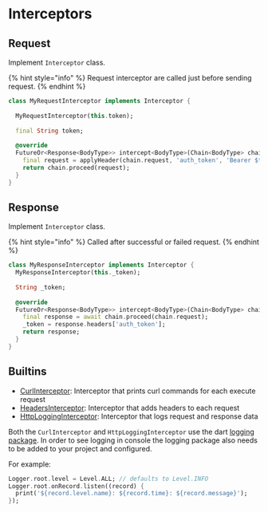 # Interceptors

## **Request**

Implement `Interceptor` class.

{% hint style="info" %}
Request interceptor are called just before sending request.
{% endhint %}

```dart
class MyRequestInterceptor implements Interceptor {
  
  MyRequestInterceptor(this.token);
  
  final String token;
  
  @override
  FutureOr<Response<BodyType>> intercept<BodyType>(Chain<BodyType> chain) async {
    final request = applyHeader(chain.request, 'auth_token', 'Bearer $token');
    return chain.proceed(request);
  }
}
```

## **Response**

Implement `Interceptor` class.

{% hint style="info" %}
Called after successful or failed request.
{% endhint %}

```dart
class MyResponseInterceptor implements Interceptor {
  MyResponseInterceptor(this._token);
  
  String _token;
  
  @override
  FutureOr<Response<BodyType>> intercept<BodyType>(Chain<BodyType> chain) async {
    final response = await chain.proceed(chain.request);
    _token = response.headers['auth_token'];
    return response;
  }
}
```

## Builtins
* [CurlInterceptor](https://pub.dev/documentation/chopper/latest/chopper/CurlInterceptor-class.html): Interceptor that prints curl commands for each execute request
* [HeadersInterceptor](https://pub.dev/documentation/chopper/latest/chopper/HeadersInterceptor-class.html): Interceptor that adds headers to each request
* [HttpLoggingInterceptor](https://pub.dev/documentation/chopper/latest/chopper/HttpLoggingInterceptor-class.html): Interceptor that logs request and response data

Both the `CurlInterceptor` and `HttpLoggingInterceptor` use the dart [logging package](https://pub.dev/packages/logging). 
In order to see logging in console the logging package also needs to be added to your project and configured.

For example:
```dart
Logger.root.level = Level.ALL; // defaults to Level.INFO
Logger.root.onRecord.listen((record) {
  print('${record.level.name}: ${record.time}: ${record.message}');
});
```

